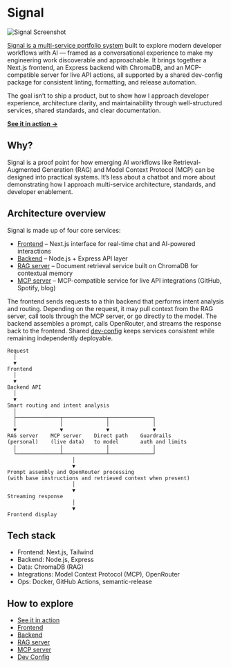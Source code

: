 # Signal

![Signal Screenshot](https://abruno.net/github-share-signal.png)

[Signal is a multi-service portfolio system](https://signal.abruno.net) built to explore modern developer workflows with AI — framed as a conversational experience to make my engineering work discoverable and approachable. It brings together a Next.js frontend, an Express backend with ChromaDB, and an MCP-compatible server for live API actions, all supported by a shared dev-config package for consistent linting, formatting, and release automation.

The goal isn’t to ship a product, but to show how I approach developer experience, architecture clarity, and maintainability through well-structured services, shared standards, and clear documentation.

[**See it in action →**](https://signal.abruno.net)

## Why?

Signal is a proof point for how emerging AI workflows like Retrieval-Augmented Generation (RAG) and Model Context Protocol (MCP) can be designed into practical systems. It’s less about a chatbot and more about demonstrating how I approach multi-service architecture, standards, and developer enablement.

## Architecture overview

Signal is made up of four core services:

- [Frontend](https://github.com/anthonybruno/signal-frontend) – Next.js interface for real-time chat and AI-powered interactions
- [Backend](https://github.com/anthonybruno/signal-backend) – Node.js + Express API layer
- [RAG server](https://github.com/anthonybruno/signal-rag) – Document retrieval service built on ChromaDB for contextual memory
- [MCP server](https://github.com/anthonybruno/signal-mcp) – MCP-compatible service for live API integrations (GitHub, Spotify, blog)

The frontend sends requests to a thin backend that performs intent analysis and routing. Depending on the request, it may pull context from the RAG server, call tools through the MCP server, or go directly to the model. The backend assembles a prompt, calls OpenRouter, and streams the response back to the frontend. Shared [dev-config](https://www.npmjs.com/package/abruno-dev-config) keeps services consistent while remaining independently deployable.

```
Request
  │
  ▼
Frontend
  │
  ▼
Backend API
  │
  ▼
Smart routing and intent analysis
  │
  ├──────────────┬──────────────┬──────────────┐
  │              │              │              │
  ▼              ▼              ▼              ▼
RAG server    MCP server    Direct path    Guardrails
(personal)    (live data)   to model       auth and limits
  │              │              │              │
  └──────────────┴──────────────┴──────────────┘
                     │
                     ▼
Prompt assembly and OpenRouter processing
(with base instructions and retrieved context when present)
                     │
                     ▼
Streaming response
                     │
                     ▼
Frontend display
```

## Tech stack

- Frontend: Next.js, Tailwind
- Backend: Node.js, Express
- Data: ChromaDB (RAG)
- Integrations: Model Context Protocol (MCP), OpenRouter
- Ops: Docker, GitHub Actions, semantic-release

## How to explore

- [See it in action](https://signal.abruno.net)
- [Frontend](https://github.com/anthonybruno/signal-frontend)
- [Backend](https://github.com/anthonybruno/signal-backend)
- [RAG server](https://github.com/anthonybruno/signal-rag)
- [MCP server](https://github.com/anthonybruno/signal-mcp)
- [Dev Config](https://www.npmjs.com/package/abruno-dev-config)
